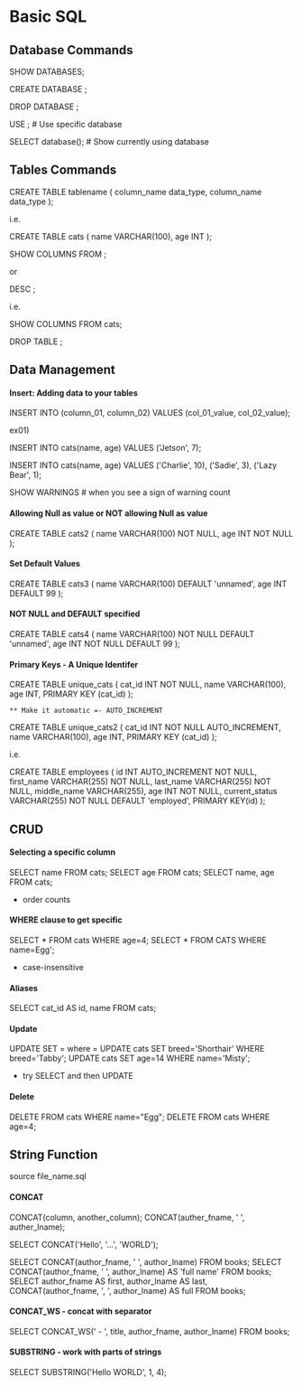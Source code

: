 # Basic SQL

## Database Commands
SHOW DATABASES;

CREATE DATABASE <name>;

DROP DATABASE <name>;

USE <databasename>;    # Use specific database

SELECT database();      # Show currently using database


## Tables Commands

CREATE TABLE tablename
(
 column_name data_type,
 column_name data_type
 );

i.e.

CREATE TABLE cats
(
 name VARCHAR(100),
 age INT
 );


SHOW COLUMNS FROM <tablename>;

or

DESC <tablename>;

i.e.

SHOW COLUMNS FROM cats;

DROP TABLE <tablename>;


## Data Management

#### Insert: Adding data to your tables

INSERT INTO <tablename>(column_01, column_02) VALUES (col_01_value, col_02_value);

ex01)

INSERT INTO cats(name, age) VALUES ('Jetson', 7);

INSERT INTO cats(name, age) VALUES ('Charlie', 10), ('Sadie', 3), ('Lazy Bear', 1);

SHOW WARNINGS           # when you see a sign of warning count


#### Allowing Null as value or NOT allowing Null as value

CREATE TABLE cats2
(
     name VARCHAR(100) NOT NULL,
     age INT NOT NULL
);

#### Set Default Values

CREATE TABLE cats3
(
     name VARCHAR(100) DEFAULT 'unnamed',
     age INT DEFAULT 99
);


#### NOT NULL and DEFAULT specified

CREATE TABLE cats4
(
     name VARCHAR(100) NOT NULL DEFAULT 'unnamed',
     age INT NOT NULL DEFAULT 99
);

#### Primary Keys - A Unique Identifer

CREATE TABLE unique_cats
(
     cat_id INT NOT NULL,
     name VARCHAR(100),
     age INT,
     PRIMARY KEY (cat_id)
);


    ** Make it automatic =- AUTO_INCREMENT

CREATE TABLE unique_cats2
(
     cat_id INT NOT NULL AUTO_INCREMENT,
     name VARCHAR(100),
     age INT,
     PRIMARY KEY (cat_id)
);

i.e.

CREATE TABLE employees 
(
    id INT AUTO_INCREMENT NOT NULL,
    first_name VARCHAR(255) NOT NULL,
    last_name VARCHAR(255) NOT NULL,
    middle_name VARCHAR(255),
    age INT NOT NULL,
    current_status VARCHAR(255) NOT NULL DEFAULT 'employed',
    PRIMARY KEY(id)
);


## CRUD

#### Selecting a specific column
SELECT name FROM cats;
SELECT age FROM cats;
SELECT name, age FROM cats;

* order counts

#### WHERE clause to get specific
SELECT * FROM cats WHERE age=4;
SELECT * FROM CATS WHERE name=Egg';

* case-insensitive

#### Aliases
SELECT cat_id AS id, name FROM cats;

#### Update
UPDATE <tablename> SET <key>=<value> where <key>=<value>
UPDATE cats SET breed='Shorthair' WHERE breed='Tabby';
UPDATE cats SET age=14 WHERE name='Misty';

* try SELECT and then UPDATE

#### Delete
DELETE FROM cats WHERE name="Egg";
DELETE FROM cats WHERE age=4;


## String Function

source file_name.sql

#### CONCAT
CONCAT(column, another_column);
CONCAT(auther_fname, ' ', auther_lname);

SELECT CONCAT('Hello', '...', 'WORLD');

SELECT CONCAT(author_fname, ' ', author_lname) FROM books;
SELECT CONCAT(author_fname, ' ', author_lname) AS 'full name' FROM books;
SELECT author_fname AS first, author_lname AS last, CONCAT(author_fname, ', ', author_lname) AS full FROM books;

#### CONCAT_WS - concat with separator
SELECT CONCAT_WS(' - ', title, author_fname, author_lname) FROM books;


#### SUBSTRING - work with parts of strings
SELECT SUBSTRING('Hello WORLD', 1, 4);







